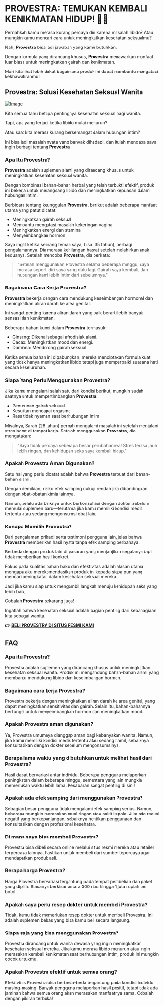 # PROVESTRA: TEMUKAN KEMBALI KENIKMATAN HIDUP! 🌸✨

Pernahkah kamu merasa kurang percaya diri karena masalah libido? Atau mungkin kamu mencari cara untuk meningkatkan kesehatan seksualmu? 

Nah, **Provestra** bisa jadi jawaban yang kamu butuhkan. 

Dengan formula yang dirancang khusus, **Provestra** menawarkan manfaat luar biasa untuk meningkatkan gairah dan kenikmatan. 

Mari kita lihat lebih dekat bagaimana produk ini dapat membantu mengatasi kekhawatiranmu!

## Provestra: Solusi Kesehatan Seksual Wanita

[![Image](https://www2.sellhealth.com/42/provestra_a_3_1.jpg)](https://gchaffi.com/YBzxoHXn)

Kita semua tahu betapa pentingnya kesehatan seksual bagi wanita. 

Tapi, apa yang terjadi ketika libido mulai menurun? 

Atau saat kita merasa kurang bersemangat dalam hubungan intim? 

Ini bisa jadi masalah nyata yang banyak dihadapi, dan itulah mengapa saya ingin berbagi tentang **Provestra**.

### Apa Itu Provestra?

**Provestra** adalah suplemen alami yang dirancang khusus untuk meningkatkan kesehatan seksual wanita. 

Dengan kombinasi bahan-bahan herbal yang telah terbukti efektif, produk ini bekerja untuk merangsang libido dan meningkatkan kepuasan dalam hubungan intim.

Berbicara tentang keunggulan **Provestra**, berikut adalah beberapa manfaat utama yang patut dicatat:

- Meningkatkan gairah seksual
- Membantu mengatasi masalah kekeringan vagina
- Meningkatkan energi dan stamina
- Menyeimbangkan hormon

Saya ingat ketika seorang teman saya, Lisa (35 tahun), berbagi pengalamannya. Dia merasa kehilangan hasrat setelah melahirkan anak keduanya. Setelah mencoba **Provestra**, dia berkata:

> "Setelah menggunakan Provestra selama beberapa minggu, saya merasa seperti diri saya yang dulu lagi. Gairah saya kembali, dan hubungan kami lebih intim dari sebelumnya."

### Bagaimana Cara Kerja Provestra?

**Provestra** bekerja dengan cara mendukung keseimbangan hormonal dan meningkatkan aliran darah ke area genital. 

Ini sangat penting karena aliran darah yang baik berarti lebih banyak sensasi dan kenikmatan.

Beberapa bahan kunci dalam **Provestra** termasuk:

- Ginseng: Dikenal sebagai afrodisiak alami.
- Cacao: Meningkatkan mood dan energi.
- Damiana: Mendorong gairah seksual.

Ketika semua bahan ini digabungkan, mereka menciptakan formula kuat yang tidak hanya meningkatkan libido tetapi juga memperbaiki suasana hati secara keseluruhan.

### Siapa Yang Perlu Menggunakan Provestra?

Jika kamu mengalami salah satu dari kondisi berikut, mungkin sudah saatnya untuk mempertimbangkan **Provestra**:

- Penurunan gairah seksual
- Kesulitan mencapai orgasme
- Rasa tidak nyaman saat berhubungan intim

Misalnya, Sarah (28 tahun) pernah mengalami masalah ini setelah menjalani stres berat di tempat kerja. Setelah menggunakan **Provestra**, dia mengatakan:

> "Saya tidak percaya seberapa besar perubahannya! Stres terasa jauh lebih ringan, dan kehidupan seks saya kembali hidup."

### Apakah Provestra Aman Digunakan?

Satu hal yang perlu dicatat adalah bahwa **Provestra** terbuat dari bahan-bahan alami. 

Dengan demikian, risiko efek samping cukup rendah jika dibandingkan dengan obat-obatan kimia lainnya.

Namun, selalu ada baiknya untuk berkonsultasi dengan dokter sebelum memulai suplemen baru—terutama jika kamu memiliki kondisi medis tertentu atau sedang mengonsumsi obat lain.

### Kenapa Memilih Provestra?

Dari pengalaman pribadi serta testimoni pengguna lain, jelas bahwa **Provestra** memberikan hasil nyata tanpa efek samping berbahaya. 

Berbeda dengan produk lain di pasaran yang menjanjikan segalanya tapi tidak memberikan hasil konkret.

Fokus pada kualitas bahan baku dan efektivitas adalah alasan utama mengapa aku merekomendasikan produk ini kepada siapa pun yang mencari peningkatan dalam kesehatan seksual mereka.

Jadi jika kamu siap untuk mengambil langkah menuju kehidupan seks yang lebih baik,

Cobalah **Provestra** sekarang juga!

Ingatlah bahwa kesehatan seksual adalah bagian penting dari kebahagiaan kita sebagai wanita.



**👉 [BELI PROVESTRA DI SITUS RESMI KAMI](https://gchaffi.com/YBzxoHXn)**

## FAQ

### Apa itu Provestra?
Provestra adalah suplemen yang dirancang khusus untuk meningkatkan kesehatan seksual wanita. Produk ini mengandung bahan-bahan alami yang membantu mendukung libido dan keseimbangan hormon.

### Bagaimana cara kerja Provestra?
Provestra bekerja dengan meningkatkan aliran darah ke area genital, yang dapat meningkatkan sensitivitas dan gairah. Selain itu, bahan-bahannya berfungsi untuk menyeimbangkan hormon dan meningkatkan mood.

### Apakah Provestra aman digunakan?
Ya, Provestra umumnya dianggap aman bagi kebanyakan wanita. Namun, jika kamu memiliki kondisi medis tertentu atau sedang hamil, sebaiknya konsultasikan dengan dokter sebelum mengonsumsinya.

### Berapa lama waktu yang dibutuhkan untuk melihat hasil dari Provestra?
Hasil dapat bervariasi antar individu. Beberapa pengguna melaporkan peningkatan dalam beberapa minggu, sementara yang lain mungkin memerlukan waktu lebih lama. Kesabaran sangat penting di sini!

### Apakah ada efek samping dari menggunakan Provestra?
Sebagian besar pengguna tidak mengalami efek samping serius. Namun, beberapa mungkin merasakan mual ringan atau sakit kepala. Jika ada reaksi negatif yang berkepanjangan, sebaiknya hentikan penggunaan dan konsultasikan dengan profesional kesehatan.

### Di mana saya bisa membeli Provestra?
Provestra bisa dibeli secara online melalui situs resmi mereka atau retailer terpercaya lainnya. Pastikan untuk membeli dari sumber tepercaya agar mendapatkan produk asli.

### Berapa harga Provestra?
Harga Provestra bervariasi tergantung pada tempat pembelian dan paket yang dipilih. Biasanya berkisar antara 500 ribu hingga 1 juta rupiah per botol.

### Apakah saya perlu resep dokter untuk membeli Provestra?
Tidak, kamu tidak memerlukan resep dokter untuk membeli Provestra. Ini adalah suplemen bebas yang bisa kamu beli secara langsung.

### Siapa saja yang bisa menggunakan Provestra?
Provestra dirancang untuk wanita dewasa yang ingin meningkatkan kesehatan seksual mereka. Jika kamu merasa libido menurun atau ingin merasakan kembali kenikmatan saat berhubungan intim, produk ini mungkin cocok untukmu.

### Apakah Provestra efektif untuk semua orang?
Efektivitas Provestra bisa berbeda-beda tergantung pada kondisi individu masing-masing. Banyak pengguna melaporkan hasil positif, tetapi tidak ada jaminan bahwa semua orang akan merasakan manfaatnya sama. Cobalah dengan pikiran terbuka!